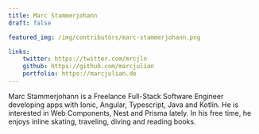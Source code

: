 ```yaml
---
title: Marc Stammerjohann
draft: false

featured_img: /img/contributors/marc-stammerjohann.png

links: 
    twitter: https://twitter.com/mrcjln
    github: https://github.com/marcjulian
    portfolio: https://marcjulian.de
---
```


Marc Stammerjohann is a Freelance Full-Stack Software Engineer developing apps with Ionic, Angular, Typescript, Java and Kotlin. He is interested in Web Components, Nest and Prisma lately. In his free time, he enjoys inline skating, traveling, diving and reading books.